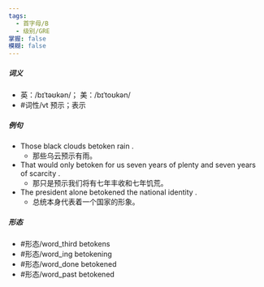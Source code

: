 ```yaml
---
tags:
  - 首字母/B
  - 级别/GRE
掌握: false
模糊: false
---
```

##### 词义
- 英：/bɪˈtəʊkən/； 美：/bɪˈtoʊkən/
- #词性/vt  预示；表示
##### 例句
- Those black clouds betoken rain .
	- 那些乌云预示有雨。
- That would only betoken for us seven years of plenty and seven years of scarcity .
	- 那只是预示我们将有七年丰收和七年饥荒。
- The president alone betokened the national identity .
	- 总统本身代表着一个国家的形象。
##### 形态
- #形态/word_third betokens
- #形态/word_ing betokening
- #形态/word_done betokened
- #形态/word_past betokened
